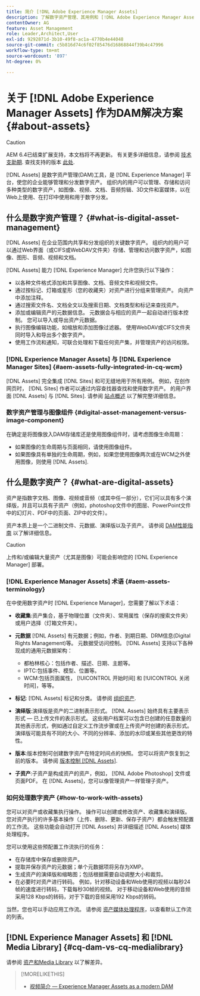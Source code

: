 ```yaml
---
title: 简介 [!DNL Adobe Experience Manager Assets]
description: 了解数字资产管理、其用例和 [!DNL Adobe Experience Manager Asset] 服务。
contentOwner: AG
feature: Asset Management
role: Leader,Architect,User
exl-id: 9292871d-3b10-49f8-ac1a-4770b4e44048
source-git-commit: c5b816d74c6f02f85476d16868844f39b4c47996
workflow-type: tm+mt
source-wordcount: '897'
ht-degree: 0%

---
```


# 关于 [!DNL Adobe Experience Manager Assets] 作为DAM解决方案 {#about-assets}

>[!CAUTION]
>
>AEM 6.4已结束扩展支持，本文档将不再更新。 有关更多详细信息，请参阅 [技术支助期](https://helpx.adobe.com/cn/support/programs/eol-matrix.html). 查找支持的版本 [此处](https://experienceleague.adobe.com/docs/).

[!DNL Assets] 是数字资产管理(DAM)工具，是 [!DNL Experience Manager] 平台，使您的企业能够管理和分发数字资产。 组织内的用户可以管理、存储和访问多种类型的数字资产，如图像、视频、文档、音频剪辑、3D文件和富媒体，以在Web上使用、在打印中使用和用于数字分发。

## 什么是数字资产管理？ {#what-is-digital-asset-management}

[!DNL Assets] 在企业范围内共享和分发组织的关键数字资产。 组织内的用户可以通过Web界面（或CIFS或WebDAV文件夹）存储、管理和访问数字资产，如图像、图形、音频、视频和文档。

[!DNL Assets] 能力 [!DNL Experience Manager] 允许您执行以下操作：

* 以各种文件格式添加和共享图像、文档、音频文件和视频文件。
* 通过按标记、灯箱或星形（您的收藏夹）对资产进行分组来管理资产。 向资产中添加注释。
* 通过搜索文件名、文档全文以及搜索日期、文档类型和标记来查找资产。
* 添加或编辑资产的元数据信息。 元数据会与相应的资产一起自动进行版本控制。 您可以导入或导出资产元数据。
* 执行图像编辑功能，如缩放和添加图像过滤器。 使用WebDAV或CIFS文件夹同时导入和导出多个数字资产。
* 使用工作流和通知，可联合处理和下载任何资产集，并管理资产的访问权限。

### [!DNL Experience Manager Assets] 与 [!DNL Experience Manager Sites] {#aem-assets-fully-integrated-in-cq-wcm}

[!DNL Assets] 完全集成 [!DNL Sites] 和可无缝地用于所有用例。 例如，在创作网页时， [!DNL Sites] 作者可以通过内容查找器查找和使用数字资产。 的用户界面 [!DNL Assets] 与 [!DNL Sites]. 请参阅 [站点概述](/help/sites-authoring/qg-page-authoring.md) 以了解完整详细信息。

<!-- TBD: Update image for branding 

![screen_shot_2012-04-17at15946pm](assets/screen_shot_2012-04-17at15946pm.png) ![screen_shot_2012-04-17at20100pm](assets/screen_shot_2012-04-17at20100pm.png)

Assets managed within [!DNL Experience Manager] DAM can then be accessed via the content finder of WCM:

![screen_shot_2012-04-17at20214pm](assets/screen_shot_2012-04-17at20214pm.png) -->

### 数字资产管理与图像组件 {#digital-asset-management-versus-image-component}

在确定是将图像放入DAM存储库还是使用图像组件时，请考虑图像生命周期：

* 如果图像的生命周期与页面相同，请使用图像组件。
* 如果图像具有单独的生命周期，例如，如果您使用图像两次或在WCM之外使用图像，则使用 [!DNL Assets].

## 什么是数字资产？ {#what-are-digital-assets}

资产是指数字文档、图像、视频或音频（或其中任一部分），它们可以具有多个演绎版，并且可以具有子资产（例如，photoshop文件中的图层、PowerPoint文件中的幻灯片、PDF中的页面、ZIP中的文件）。

资产本质上是一个二进制文件、元数据、演绎版以及子资产。 请参阅 [DAM性能指南](https://experienceleague.adobe.com/docs/experience-manager-64/assets/administer/performance-tuning-guidelines.html) 以了解详细信息。

>[!CAUTION]
>
>上传和/或编辑大量资产（尤其是图像）可能会影响您的 [!DNL Experience Manager] 部署。

### [!DNL Experience Manager Assets] 术语 {#aem-assets-terminology}

在中使用数字资产时 [!DNL Experience Manager]，您需要了解以下术语：

* **收藏集**:资产集合，基于物理位置（文件夹）、常用属性（保存的搜索文件夹）或用户选择（灯箱文件夹）。

* **元数据** [!DNL Assets] 有元数据；例如，作者、到期日期、DRM信息(Digital Rights Management)等。 元数据受访问控制。 [!DNL Assets] 支持以下各种现成的通用元数据架构：

   * 都柏林核心：包括作者、描述、日期、主题等。
   * IPTC:包括事件、模型、位置等。
   * WCM:包括页面属性， [!UICONTROL 开始时间] 和 [!UICONTROL 关闭时间]，等等。

* **标记**: [!DNL Assets] 标记和分类。 请参阅 [组织资产](/help/assets/organize-assets.md).

* **演绎版**:演绎版是资产的二进制表示形式。 [!DNL Assets] 始终具有主要表示形式 — 已上传文件的表示形式。 这些用户档案可以包含已创建的任意数量的其他表示形式，例如通过自定义工作流步骤或在上传资产时创建的表示形式。 演绎版可能具有不同的大小、不同的分辨率、添加的水印或某些其他更改的特性。

* **版本**:版本控制可创建数字资产在特定时间点的快照。 您可以将资产恢复到之前的版本。 请参阅 [版本控制 [!DNL Assets]](managing-assets-touch-ui.md#asset-versioning).

* **子资产**:子资产是构成资产的资产，例如， [!DNL Adobe Photoshop] 文件或页面PDF。 在 [!DNL Assets]，您可以像管理资产一样管理子资产。

### 如何处理数字资产 {#how-to-work-with-assets}

您可以对资产或收藏集执行操作。 操作可以创建或修改资产、收藏集和演绎版。 您对资产执行的许多基本操作（上传、删除、更新、保存子资产）都会触发预配置的工作流。 这些功能会自动打开 [!DNL Assets] 并详细描述 [!DNL Assets] 媒体处理程序。

您可以使用这些预配置工作流执行的任务：

* 在存储库中保存或删除资产。
* 提取并保存资产的元数据；单个元数据项将另存为XMP。
* 生成资产的演绎版和缩略图；包括根据需要自动调整大小和裁剪。
* 在必要时对资产进行转码。 例如，针对移动设备和Web使用的视频以每秒24帧的速度进行转码，下载每秒30帧的视频。 对于移动设备和Web使用的音频采用128 Kbps的转码，对于下载的音频采用192 Kbps的转码。

当然，您也可以手动应用工作流。 请参阅 [资产媒体处理程序](media-handlers.md)，以查看默认工作流的列表。

## [!DNL Experience Manager Assets] 和 [!DNL Media Library] {#cq-dam-vs-cq-medialibrary}

请参阅 [资产和Media Library](medialibrary.md) 以了解差异。

>[!MORELIKETHIS]
>
>* [视频简介 — Experience Manager Assets as a modern DAM](https://www.youtube.com/watch?v=PBwQqZgC-yo)

